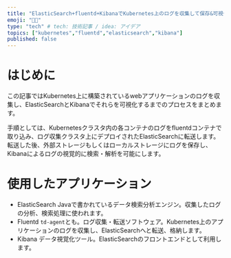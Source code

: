 ```yaml
---
title: "ElasticSearch+fluentd+KibanaでKubernetes上のログを収集して保存&可視化する"
emoji: "🤛🏻"
type: "tech" # tech: 技術記事 / idea: アイデア
topics: ["kubernetes","fluentd","elasticsearch","kibana"]
published: false
---
```


# はじめに
この記事ではKubernetes上に構築されているwebアプリケーションのログを収集し、ElasticSearchとKibanaでそれらを可視化するまでのプロセスをまとめます。

手順としては、Kubernetesクラスタ内の各コンテナのログをfluentdコンテナで取り込み、ログ収集クラスタ上にデプロイされたElasticSearchに転送します。転送した後、外部ストレージもしくはローカルストレージにログを保存し、Kibanaによるログの視覚的に検索・解析を可能にします。

# 使用したアプリケーション
- ElasticSearch
Javaで書かれているデータ検索分析エンジン。収集したログの分析、検索処理に使われます。
- Fluentd
`td-agent`とも。ログ収集・転送ソフトウェア。Kubernetes上のアプリケーションのログを収集し、ElasticSearchへと転送、格納します。
- Kibana
データ視覚化ツール。ElasticSearchのフロントエンドとして利用します。